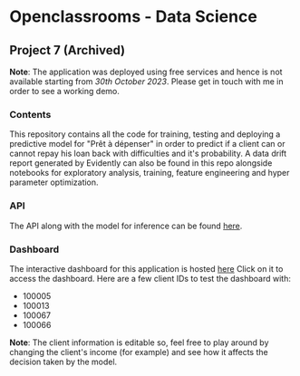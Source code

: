# Openclassrooms - Data Science
## Project 7 (Archived)
**Note**: The application was deployed using free services and hence is not available starting from *30th October 2023*. Please get in touch with me in order to see a working demo.

### Contents
This repository contains all the code for training, testing and deploying a predictive model for "Prêt à dépenser" in order to predict if a client can or cannot repay his loan back with difficulties and it's probability.
A data drift report generated by Evidently can also be found in this repo alongside notebooks for exploratory analysis, training, feature engineering and hyper parameter optimization.

### API
The API along with the model for inference can be found [here](https://gitlab.com/openclassrooms-p7/api-client-loan).

### Dashboard
The interactive dashboard for this application is hosted [here](client-loan-dashboard-p7.streamlit.app/)
Click on it to access the dashboard.
Here are a few client IDs to test the dashboard with:

- 100005
- 100013
- 100067
- 100066

**Note**: The client information is editable so, feel free to play around by changing the client's income (for example) and see how it affects the decision taken by the model.
